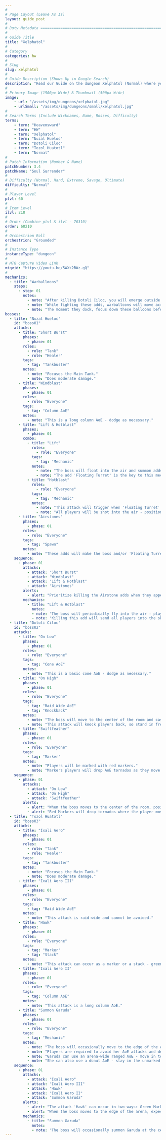 ```yaml
---
#
# Page Layout (Leave As Is)
layout: guide_post
#
# Duty Metadata ================================================================
#
# Guide Title
title: "Xelphatol"
#
# Category
categories: hw
#
# Slug
slug: xelphatol
#
# Guide Description (Shows Up in Google Search)
description: "Read our Guide on the dungeon Xelphatol (Normal) where you'll face off against Nuzal Hueloc, Dotoli Ciloc, and Tozol Huatotl."
#
# Primary Image (1500px Wide) & Thumbnail (500px Wide)
image:
    - url: "/assets/img/dungeons/xelphatol.jpg"
    - urlSmall: "/assets/img/dungeons/small/xelphatol.jpg"
#
# Search Terms (Include Nicknames, Name, Bosses, Difficulty)
terms:
    - term: "Heavensward"
    - term: "HW"
    - term: "Xelphatol"
    - term: "Nuzal Hueloc"
    - term: "Dotoli Ciloc"
    - term: "Tozol Huatotl"
    - term: "Normal"
#
# Patch Information (Number & Name)
patchNumber: 3.4
patchName: "Soul Surrender"
#
# Difficulty (Normal, Hard, Extreme, Savage, Ultimate)
difficulty: "Normal"
#
# Player Level
plvl: 60
#
# Item Level
ilvl: 210
#
# Order (Combine plvl & ilvl - 70310)
order: 60210
#
# Orchestrion Roll
orchestrion: "Grounded"
#
# Instance Type
instanceType: "dungeon"
#
# MTQ Capture Video Link
mtqvid: "https://youtu.be/5WXk2BWz-gQ"
#
mechanics:
  - title: "Warballoons"
    steps:
      - step: 01
        notes:
          - note: "After killing Dotoli Ciloc, you will emerge outside of the mountain and be faced with multiple groups of adds."
          - note: "While fighting these adds, warballoons will move across and dock to the platforms, spawning more enemies."
          - note: "The moment they dock, focus down these balloons before any other enemy."
bosses:
  - title: "Nuzal Hueloc"
    id: "boss01"
    attacks:
      - title: "Short Burst"
        phases:
          - phase: 01
        roles:
          - role: "Tank"
          - role: "Healer"
        tags:
          - tag: "Tankbuster"
        notes:
          - note: "Focuses the Main Tank."
          - note: "Does moderate damage."
      - title: "Windblast"
        phases:
          - phase: 01
        roles:
          - role: "Everyone"
        tags:
          - tag: "Column AoE"
        notes:
          - note: "This is a long column AoE - dodge as necessary."
      - title: "Lift & Hotblast"
        phases:
          - phase: 01
        combo:
          - title: "Lift"
            roles:
              - role: "Everyone"
            tags:
              - tag: "Mechanic"
            notes:
              - note: "The boss will float into the air and summon adds - keep an eye on where the boss is."
              - note: "The add 'Floating Turret' is the key to this mechanic and should be killed last - killing it will trigger Hotblast."
          - title: "Hotblast"
            roles:
              - role: "Everyone"
            tags:
              - tag: "Mechanic"
            notes:
              - note: "This attack will trigger when 'Floating Turret' is killed."
              - note: "All players will be shot into the air - position yourself under the boss to knock him out of the sky."
      - title: "Airstones"
        phases:
          - phase: 01
        roles:
          - role: "Everyone"
        tags:
          - tag: "Spawn"
        notes:
          - note: "These adds will make the boss and/or 'Floating Turret' invulnerable - kill them immediately."
    sequence:
      - phase: 01
        attacks:
          - attack: "Short Burst"
          - attack: "Windblast"
          - attack: "Lift & Hotblast"
          - attack: "Airstones"
        alerts:
          - alert: "Prioritize killing the Airstone adds when they appear."
        mechanics:
          - title: "Lift & Hotblast"
            notes:
            - note: "The boss will periodically fly into the air - players must use the 'Floating Turret' spawn to knock them into the air, hitting the boss out of the sky."
            - note: "Killing this add will send all players into the sky - be sure to stand right below the boss."
  - title: "Dotoli Ciloc"
    id: "boss02"
    attacks:
      - title: "On Low"
        phases:
          - phase: 01
        roles:
          - role: "Everyone"
        tags:
          - tag: "Cone AoE"
        notes:
          - note: "This is a basic cone AoE - dodge as necessary."
      - title: "On High"
        phases:
          - phase: 01
        roles:
          - role: "Everyone"
        tags:
          - tag: "Raid Wide AoE"
          - tag: "Knockback"
        notes:
          - note: "The boss will move to the center of the room and cast this raid-wide AoE."
          - note: "This attack will knock players back, so stand in front of the barriers to avoid being pushed into the spikes."
      - title: "Swiftfeather"
        phases:
          - phase: 01
        roles:
          - role: "Everyone"
        tags:
          - tag: "Marker"
        notes:
          - note: "Players will be marked with red markers."
          - note: "Markers players will drop AoE tornados as they move around the platform - position these tornados along the edge, away from barriers."
    sequence:
      - phase: 01
        attacks:
          - attack: "On Low"
          - attack: "On High"
          - attack: "Swiftfeather"
        alerts:
          - alert: "When the boss moves to the center of the room, position yourself in front of a barrier to avoid being knocked off."
          - alert: "Red Markers will drop tornados where the player moves - place them on the edge of the arena away from barriers."
  - title: "Tozol Huatotl"
    id: "boss03"
    attacks:
      - title: "Ixali Aero"
        phases:
          - phase: 01
        roles:
          - role: "Tank"
          - role: "Healer"
        tags:
          - tag: "Tankbuster"
        notes:
          - note: "Focuses the Main Tank."
          - note: "Does moderate damage."
      - title: "Ixali Aero III"
        phases:
          - phase: 01
        roles:
          - role: "Everyone"
        tags:
          - tag: "Raid Wide AoE"
        notes:
          - note: "This attack is raid-wide and cannot be avoided."
      - title: "Hawk"
        phases:
          - phase: 01
        roles:
          - role: "Everyone"
        tags:
          - tag: "Marker"
          - tag: "Stack"
        notes:
          - note: "This attack can occur as a marker or a stack - green markers indicate that you should avoid other players, while an orange stack indicator means you should get in close to soak damage."
      - title: "Ixali Aero II"
        phases:
          - phase: 01
        roles:
          - role: "Everyone"
        tags:
          - tag: "Column AoE"
        notes:
          - note: "This attack is a long column AoE."
      - title: "Summon Garuda"
        phases:
          - phase: 01
        roles:
          - role: "Everyone"
        tags:
          - tag: "Mechanic"
        notes:
          - note: "The boss will occasionally move to the edge of the arena and summon Garuda."
          - note: "Players are required to avoid her AoE attacks and deal with mechanics at the same time."
          - note: "Garuda can use an arena-wide ranged AoE - move in to melee range to avoid it."
          - note: "She can also use a donut AoE - stay in the unmarked track to avoid damage."
    sequence:
      - phase: 01
        attacks:
          - attack: "Ixali Aero"
          - attack: "Ixali Aero III"
          - attack: "Hawk"
          - attack: "Ixali Aero II"
          - attack: "Summon Garuda"
        alerts:
          - alert: "The attack 'Hawk' can occur in two ways: Green Markers mean avoid other players, while the Orange Stack Marker indicates that all players should stack to soak damage."
          - alert: "When the boss moves to the edge of the arena, expect him to summon Garuda, who will attack with a ranged or donut AoE."
        mechanics:
          - title: "Summon Garuda"
            notes:
            - note: "The boss will occasionally summon Garuda at the center of the arena who will cast her own respective AoE attacks - dodge as necessary."
---
```

